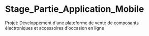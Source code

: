 # Stage_Partie_Application_Mobile
 Projet: Développement d'une plateforme de vente de composants électroniques et accessoires d'occasion en ligne
